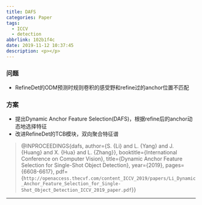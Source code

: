 ```yaml
---
title: DAFS
categories: Paper
tags:
  - ICCV
  - detection
abbrlink: 102b1f4c
date: 2019-11-12 10:37:45
description: <p></p>
---
```


### 问题

- RefineDet的ODM预测时规则卷积的感受野和refine过的anchor位置不匹配

### 方案

- 提出Dynamic Anchor Feature Selection(DAFS)，根据refine后的anchor动态地选择特征
- 改进RefineDet的TCB模块，双向聚合特征谱

>@INPROCEEDINGS{dafs,
>  author={S. {Li} and L. {Yang} and J. {Huang} and X. {Hua} and L. {Zhang}},
>  booktitle={International Conference on Computer Vision}, 
>  title={Dynamic Anchor Feature Selection for Single-Shot Object Detection}, 
>  year={2019},
>  pages={6608-6617},
>  pdf={`http://openaccess.thecvf.com/content_ICCV_2019/papers/Li_Dynamic_Anchor_Feature_Selection_for_Single-Shot_Object_Detection_ICCV_2019_paper.pdf`}}
---